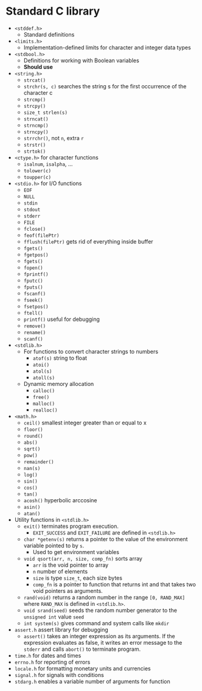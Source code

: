 # Standard C library

- `<stddef.h>`
  - Standard definitions
- `<limits.h>`
  - Implementation-defined limits for character and integer data types
- `<stdbool.h>`
  - Definitions for working with Boolean variables
  - **Should use**
- `<string.h>`
  - `strcat()`
  - `strchr(s, c)` searches the string s for the first occurrence of the character c
  - `strcmp()`
  - `strcpy()`
  - `size_t strlen(s)`
  - `strncat()`
  - `strncmp()`
  - `strncpy()`
  - `strrchr()`, not `n`, extra `r`
  - `strstr()`
  - `strtok()`
- `<ctype.h>` for character functions
  - `isalnum`, `isalpha`, ...
  - `tolower(c)`
  - `toupper(c)`
- `<stdio.h>` for I/O functions
  - `EOF`
  - `NULL`
  - `stdin`
  - `stdout`
  - `stderr`
  - `FILE`
  - `fclose()`
  - `feof(filePtr)`
  - `fflush(filePtr)` gets rid of everything inside buffer
  - `fgets()`
  - `fgetpos()`
  - `fgets()`
  - `fopen()`
  - `fprintf()`
  - `fputc()`
  - `fputs()`
  - `fscanf()`
  - `fseek()`
  - `fsetpos()`
  - `ftell()`
  - `printf()` useful for debugging
  - `remove()`
  - `rename()`
  - `scanf()`
- `<stdlib.h>`
  - For functions to convert character strings to numbers
    - `atof(s)` string to float
    - `atoi()`
    - `atol(s)`
    - `atoll(s)`
  - Dynamic memory allocation
    - `calloc()`
    - `free()`
    - `malloc()`
    - `realloc()`
- `<math.h>`
  - `ceil()` smallest integer greater than or equal to x
  - `floor()`
  - `round()`
  - `abs()`
  - `sqrt()`
  - `pow()`
  - `remainder()`
  - `nan(s)`
  - `log()`
  - `sin()`
  - `cos()`
  - `tan()`
  - `acosh()` hyperbolic arccosine
  - `asin()`
  - `atan()`
- Utility functions in `<stdlib.h>`
  - `exit()` terminates program execution.
    - `EXIT_SUCCESS` and `EXIT_FAILURE` are defined in `<stdlib.h>`
  - `char *getenv(s)` returns a pointer to the value of the environment variable pointed to by `s`.
    - Used to get environment variables
  - `void qsort(arr, n, size, comp_fn)` sorts array
    - `arr` is the void pointer to array
    - `n` number of elements
    - `size` is type `size_t`, each size bytes
    - `comp_fn` is a pointer to function that returns int and that takes two void pointers as arguments.
  - `rand(void)` returns a random number in the range `[0, RAND_MAX]` where `RAND_MAX` is defined in `<stdlib.h>`.
  - `void srand(seed)` seeds the random number generator to the `unsigned int` value `seed`
  - `int system(s)` gives command and system calls like `mkdir`
- `assert.h` assert library for debugging
  - `assert()` takes an integer expression as its arguments. If the expression evaluates as false, it writes an error message to the `stderr` and calls `abort()` to terminate program.
- `time.h` for dates and times
- `errno.h` for reporting of errors
- `locale.h` for formatting monetary units and currencies
- `signal.h` for signals with conditions
- `stdarg.h` enables a variable number of arguments for function
  
